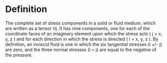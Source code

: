 # Definition

The complete set of stress components in a solid or fluid medium, which
are written as a tensor τij. It has nine components, one for each of the
coordinate faces of an imaginary element upon which the stress acts ( j
= x, y, z ) and for each direction in which the stress is directed ( i =
x, y, z ). By definition, an inviscid fluid is one in which the six
tangential stresses (i +/- j) are zero, and the three normal stresses (i
= j) are equal to the negative of the pressure.
